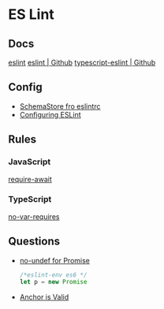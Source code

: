 # ES Lint

## Docs

[eslint](https://eslint.org/)
[eslint | Github](https://github.com/eslint/eslint)
[typescript-eslint | Github](https://github.com/typescript-eslint/typescript-eslint)

## Config

* [SchemaStore fro eslintrc](https://github.com/SchemaStore/schemastore/blob/master/src/schemas/json/eslintrc.json)
* [Configuring ESLint](https://eslint.org/docs/user-guide/configuring)


## Rules

### JavaScript

[require-await](https://eslint.org/docs/rules/require-await)


### TypeScript

[no-var-requires](https://github.com/typescript-eslint/typescript-eslint/blob/master/packages/eslint-plugin/docs/rules/no-var-requires.md)


## Questions

* [no-undef for Promise](https://github.com/eslint/eslint/issues/4085#issuecomment-147486943)

    ```js
    /*eslint-env es6 */
    let p = new Promise
    ```

* [Anchor is Valid](https://github.com/evcohen/eslint-plugin-jsx-a11y/blob/master/docs/rules/anchor-is-valid.md)
